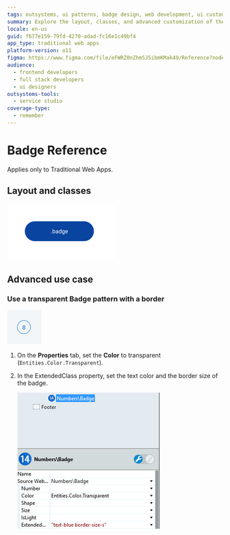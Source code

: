 ```yaml
---
tags: outsystems, ui patterns, badge design, web development, ui customization
summary: Explore the layout, classes, and advanced customization of the Badge UI Pattern in OutSystems 11 (O11).
locale: en-us
guid: f677e159-79fd-4270-adad-fc16e1c49bf4
app_type: traditional web apps
platform-version: o11
figma: https://www.figma.com/file/eFWRZ0nZhm5J5ibmKMak49/Reference?node-id=615:383
audience:
  - frontend developers
  - full stack developers
  - ui designers
outsystems-tools:
  - service studio
coverage-type:
  - remember
---
```


# Badge Reference

<div class="info" markdown="1">

Applies only to Traditional Web Apps.

</div>

## Layout and classes

![Diagram showing the layout and classes of the Badge UI Pattern](images/badge-2-diag.png "Badge Layout Diagram")

## Advanced use case

### Use a transparent Badge pattern with a border

![Screenshot demonstrating the use of a transparent Badge pattern with a border](images/badge-5-ss.png "Transparent Badge with Border")

1. On the **Properties** tab, set the **Color** to transparent (`Entities.Color.Transparent`).

1. In the ExtendedClass property, set the text color and the border size of the badge.

    ![Screenshot showing how to set the text color and border size in the Badge's ExtendedClass property](images/badge-4-ss.png "Badge Properties Configuration")
